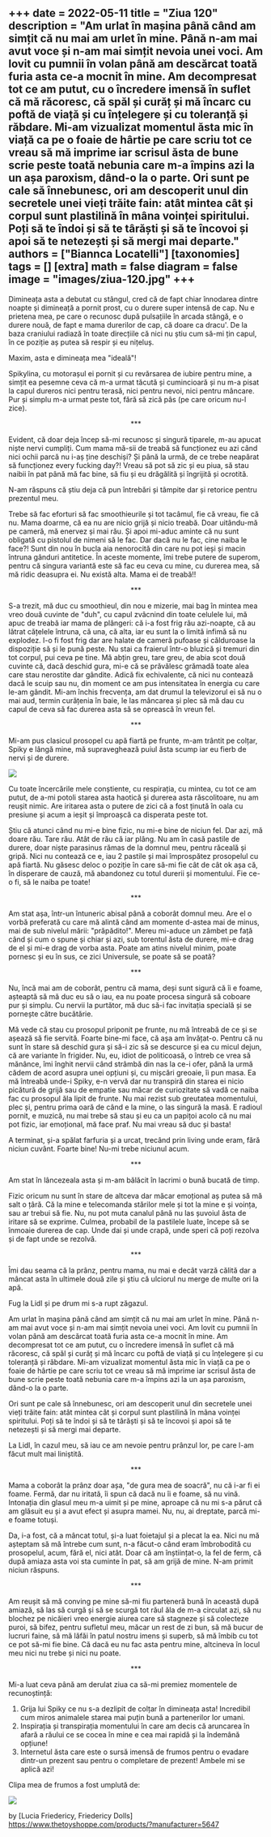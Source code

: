
+++
date = 2022-05-11
title = "Ziua 120"
description = "Am urlat în mașina până când am simțit că nu mai am urlet în mine. Până n-am mai avut voce și n-am mai simțit nevoia unei voci. Am lovit cu pumnii în volan până am descărcat toată furia asta ce-a mocnit în mine. Am decompresat tot ce am putut, cu o încredere imensă în suflet că mă răcoresc, că spăl și curăț și mă încarc cu poftă de viață și cu înțelegere și cu toleranță și răbdare. Mi-am vizualizat momentul ăsta mic în viață ca pe o foaie de hârtie pe care scriu tot ce vreau să mă imprime iar scrisul ăsta de bune scrie peste toată nebunia care m-a împins azi la un așa paroxism, dând-o la o parte. Ori sunt pe cale să înnebunesc, ori am descoperit unul din secretele unei vieți trăite fain: atât mintea cât și corpul sunt plastilină în mâna voinței spiritului. Poți să te îndoi și să te târăști și să te încovoi și apoi să te netezești și să mergi mai departe."
authors = ["Biannca Locatelli"]
[taxonomies]
tags = []
[extra]
math = false
diagram = false
image = "images/ziua-120.jpg"
+++
---

Dimineața asta a debutat cu stângul, cred că de fapt chiar înnodarea dintre noapte și dimineață a pornit prost, cu o durere super intensă de cap. Nu e prietena mea, pe care o recunosc după pulsațiile în arcada stângă, e o durere nouă, de fapt e mama durerilor de cap, că doare ca dracu'. De la baza craniului radiază în toate direcțiile că nici nu știu cum să-mi țin capul, în ce poziție aș putea să respir și eu nițeluș.

Maxim, asta e dimineața mea "ideală"!

Spikylina, cu motorașul ei pornit și cu revărsarea de iubire pentru mine, a simțit ea pesemne ceva că m-a urmat tăcută și cumincioară și nu m-a pisat la capul dureros nici pentru terasă, nici pentru nevoi, nici pentru mâncare. Pur și simplu m-a urmat peste tot, fără să zică pâs (pe care oricum nu-l zice).

<p style="text-align: center;">***</p>

Evident, că doar deja încep să-mi recunosc și singură tiparele, m-au apucat niște nervi cumpliți. Cum mama mă-sii de treabă să funcționez eu azi când nici ochii parcă nu i-aș ține deschiși? Și până la urmă, de ce trebe neapărat să funcționez every fucking day?! Vreau să pot să zic și eu piua, să stau naibii în pat până mă fac bine, să fiu și eu drăgălită și îngrijită și ocrotită.

N-am răspuns că știu deja că pun întrebări și tâmpite dar și retorice pentru prezentul meu.

Trebe să fac eforturi să fac smoothieurile și tot tacâmul, fie că vreau, fie că nu. Mama doarme, că ea nu are nicio grijă și nicio treabă. Doar uitându-mă pe cameră, mă enervez și mai rău. Și apoi mi-aduc aminte că nu sunt obligată cu pistolul de nimeni să le fac. Dar dacă nu le fac, cine naiba le face?! Sunt din nou în bucla aia nenorocită din care nu pot ieși și macin întruna gânduri antitetice. În aceste momente, îmi trebe putere de superom, pentru că singura variantă este să fac eu ceva cu mine, cu durerea mea, să mă ridic deasupra ei. Nu există alta. Mama ei de treabă!!

<p style="text-align: center;">***</p>

S-a trezit, mă duc cu smoothieul, din nou e mizerie, mai bag în mintea mea vreo două cuvinte de "duh", cu capul zvâcnind din toate celulele lui, mă apuc de treabă iar mama de plângeri: că i-a fost frig rău azi-noapte, că au lătrat cățelele întruna, că una, că alta, iar eu sunt la o limită infimă să nu explodez. I-o fi fost frig dar are halate de cameră pufoase și călduroase la dispoziție să și le pună peste. Nu stai ca fraierul într-o bluzică și tremuri din tot corpul, pui ceva pe tine. Mă abțin greu, tare greu, de abia scot două cuvinte că, dacă deschid gura, mi-e că se prăvălesc grămadă toate alea care stau nerostite dar gândite. Adică fix echivalente, că nici nu contează dacă le scuip sau nu, din moment ce am pus intensitatea în energia cu care le-am gândit. Mi-am închis frecvența, am dat drumul la televizorul ei să nu o mai aud, termin curățenia în baie, le las mâncarea și plec să mă dau cu capul de ceva să fac durerea asta să se oprească în vreun fel.

<p style="text-align: center;">***</p>

Mi-am pus clasicul prosopel cu apă fiartă pe frunte, m-am trântit pe colțar, Spiky e lângă mine, mă supraveghează puiul ăsta scump iar eu fierb de nervi și de durere.

<div class="flex justify-center">
  <img src="images/spiky-120-1024x576.jpeg" />
</div>

Cu toate încercările mele conștiente, cu respirația, cu mintea, cu tot ce am putut, de a-mi potoli starea asta haotică și durerea asta răscolitoare, nu am reușit nimic. Are iritarea asta o putere de zici că a fost ținută în oala cu presiune și acum a ieșit și împroașcă ca disperata peste tot.

Știu că atunci când nu mi-e bine fizic, nu mi-e bine de niciun fel. Dar azi, mă doare rău. Tare rău. Atât de rău că iar plâng. Nu am în casă pastile de durere, doar niște parasinus rămas de la domnul meu, pentru răceală și gripă. Nici nu contează ce e, iau 2 pastile și mai împrospătez prosopelul cu apă fiartă. Nu găsesc deloc o poziție în care să-mi fie cât de cât ok așa că, în disperare de cauză, mă abandonez cu totul durerii și momentului. Fie ce-o fi, să le naiba pe toate!

<p style="text-align: center;">***</p>

Am stat așa, într-un întuneric abisal până a coborât domnul meu. Are el o vorbă preferată cu care mă alintă când am momente d-astea mai de minus, mai de sub nivelul mării: "prăpădito!". Mereu mi-aduce un zâmbet pe față când și cum o spune și chiar și azi, sub torentul ăsta de durere, mi-e drag de el și mi-e drag de vorba asta. Poate am atins nivelul minim, poate pornesc și eu în sus, ce zici Universule, se poate să se poată?

<p style="text-align: center;">***</p>

Nu, încă mai am de coborât, pentru că mama, deși sunt sigură că îi e foame, așteaptă să mă duc eu să o iau, ea nu poate procesa singură să coboare pur și simplu. Cu nervii la purtător, mă duc să-i fac invitația specială și se pornește către bucătărie.

Mă vede că stau cu prosopul priponit pe frunte, nu mă întreabă de ce și se așează să fie servită. Foarte bine-mi face, că așa am învățat-o. Pentru că nu sunt în stare să deschid gura și să-i zic să se descurce și ea cu micul dejun, că are variante în frigider. Nu, eu, idiot de politicoasă, o întreb ce vrea să mănânce, îmi înghit nervii când strâmbă din nas la ce-i ofer, până la urmă cădem de acord asupra unei opțiuni și, cu mișcări greoaie, îi pun masa. Ea mă întreabă unde-i Spiky, e-n vervă dar nu transpiră din starea ei nicio picătură de grijă sau de empatie sau măcar de curiozitate să vadă ce naiba fac cu prosopul ăla lipit de frunte. Nu mai rezist sub greutatea momentului, plec și, pentru prima oară de când e la mine, o las singură la masă. E radioul pornit, e muzică, nu mai trebe să stau și eu ca un papițoi acolo că nu mai pot fizic, iar emoțional, mă face praf. Nu mai vreau să duc și basta!

A terminat, și-a spălat farfuria și a urcat, trecând prin living unde eram, fără niciun cuvânt. Foarte bine! Nu-mi trebe niciunul acum.

<p style="text-align: center;">***</p>

Am stat în lâncezeala asta și m-am bălăcit în lacrimi o bună bucată de timp.

Fizic oricum nu sunt în stare de altceva dar măcar emoțional aș putea să mă salt o țâră. Că la mine e telecomanda stărilor mele și tot la mine e și voința, sau ar trebui să fie. Nu, nu pot muta canalul până nu las șuvoiul ăsta de iritare să se exprime. Culmea, probabil de la pastilele luate, începe să se înmoaie durerea de cap. Unde dai și unde crapă, unde speri că poți rezolva și de fapt unde se rezolvă.

<p style="text-align: center;">***</p>

Îmi dau seama că la prânz, pentru mama, nu mai e decât varză călită dar a mâncat asta în ultimele două zile și știu că ulciorul nu merge de multe ori la apă.

Fug la Lidl și pe drum mi s-a rupt zăgazul.

Am urlat în mașina până când am simțit că nu mai am urlet în mine. Până n-am mai avut voce și n-am mai simțit nevoia unei voci. Am lovit cu pumnii în volan până am descărcat toată furia asta ce-a mocnit în mine. Am decompresat tot ce am putut, cu o încredere imensă în suflet că mă răcoresc, că spăl și curăț și mă încarc cu poftă de viață și cu înțelegere și cu toleranță și răbdare. Mi-am vizualizat momentul ăsta mic în viață ca pe o foaie de hârtie pe care scriu tot ce vreau să mă imprime iar scrisul ăsta de bune scrie peste toată nebunia care m-a împins azi la un așa paroxism, dând-o la o parte.

Ori sunt pe cale să înnebunesc, ori am descoperit unul din secretele unei vieți trăite fain: atât mintea cât și corpul sunt plastilină în mâna voinței spiritului. Poți să te îndoi și să te târăști și să te încovoi și apoi să te netezești și să mergi mai departe.

La Lidl, în cazul meu, să iau ce am nevoie pentru prânzul lor, pe care l-am făcut mult mai liniștită.

<p style="text-align: center;">***</p>

Mama a coborât la prânz doar așa, "de gura mea de soacră", nu că i-ar fi ei foame. Fermă, dar nu iritată, îi spun că dacă nu îi e foame, să nu vină. Intonația din glasul meu m-a uimit și pe mine, aproape că nu mi s-a părut că am glăsuit eu și a avut efect și asupra mamei. Nu, nu, ai dreptate, parcă mi-e foame totuși.

Da, i-a fost, că a mâncat totul, și-a luat foietajul și a plecat la ea. Nici nu mă așteptam să mă întrebe cum sunt, n-a făcut-o când eram îmbrobodită cu prosopelul, acum, fără el, nici atât. Doar că am înștiințat-o, la fel de ferm, că după amiaza asta voi sta cuminte în pat, să am grijă de mine. N-am primit niciun răspuns.

<p style="text-align: center;">***</p>

Am reușit să mă conving pe mine să-mi fiu parteneră bună în această după amiază, să las să curgă și să se scurgă tot răul ăla de m-a circulat azi, să nu blochez pe nicăieri vreo energie aiurea care să stagneze și să colecteze puroi, să bifez, pentru sufletul meu, măcar un rest de zi bun, să mă bucur de lucruri faine, să mă lăfăi în patul nostru imens și superb, să mă îmbib cu tot ce pot să-mi fie bine. Că dacă eu nu fac asta pentru mine, altcineva în locul meu nici nu trebe și nici nu poate.

<p style="text-align: center;">***</p>

Mi-a luat ceva până am derulat ziua ca să-mi premiez momentele de recunoștință:

1. Grija lui Spiky ce nu s-a dezlipit de colțar în dimineața asta! Incredibil cum miros animalele starea mai puțin bună a partenerilor lor umani.
2. Inspirația și transpirația momentului în care am decis că aruncarea în afară a răului ce se cocea în mine e cea mai rapidă și la îndemână opțiune!
3. Internetul ăsta care este o sursă imensă de frumos pentru o evadare dintr-un prezent sau pentru o completare de prezent! Ambele mi se aplică azi!

Clipa mea de frumos a fost umplută de:

<div class="flex justify-center">
  <img src="images/120.jpeg" />
</div>

by [Lucia Friedericy, Friedericy Dolls]
<a href="https://www.thetoyshoppe.com/products/?manufacturer=5647" target="_blank">https://www.thetoyshoppe.com/products/?manufacturer=5647</a>
